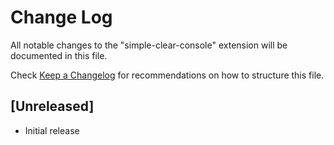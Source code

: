 # Change Log

All notable changes to the "simple-clear-console" extension will be documented in this file.

Check [Keep a Changelog](http://keepachangelog.com/) for recommendations on how to structure this file.

## [Unreleased]

- Initial release